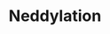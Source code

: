 ---
authors:
- ReactomeTeam
description: NEDD8 is a small ubiquitin-like molecule that is conjugated to substrate
  proteins through an E1 to E3 enzyme cascade similar to that for ubiquitin. The best
  characterized target of neddylation is the cullin scaffold subunit of cullin-RING
  E3 ubiquitin ligases (CRLs), which themselves target numerous cellular proteins
  for degradation by the proteasome (Hori et al, 1999; reviewed in Soucy et al, 2010;
  Lyedeard et al, 2013). The multisubunit CRL complexes are compositionally diverse,
  but each contains a scaffolding cullin protein (CUL1, 2, 3, 4A, 4B, 5, 7 or 9) and
  a RING box-containing E3 ligase subunit RBX, along with other adaptor and substrate-interacting
  subunits. RBX2 (also known as RNF7) interacts preferentially with CUL5, while RBX1
  is the primary E3 for most other cullin family members (reviewed in Mahon et al,
  2014). Neddylation of the cullin subunit increases the ubiquitination activity of
  the CRL complex (Podust et al, 2000; Read et al, 2000; Wu et al, 2000; Kawakami
  et al, 2001; Ohh et al, 2002; Yu et al, 2015). In addition to CRL complexes, a number
  of other less-well characterized NEDD8 targets have been identified. These include
  other E3 ubiquitin ligases such as SMURF1 and MDM2, receptor tyrosine kinases such
  as EGFR and TGF beta RII, and proteins that contribute to transcriptional regulation,
  among others (Xie et al, 2014; Watson et al, 2010; Oved et al, 2006; Zuo et al,
  2013; Xirodimas et al, 2004; Singh et al, 2007; Abida et al, 2007; Liu et al 2010;
  Watson et al, 2006; Loftus et al, 2012; Aoki et al, 2013; reviewed in Enchev et
  al, 2015). <br>Like ubiquitin, NEDD8 undergoes post-translational processing to
  generate the mature form. UCHL3- or SENP8-mediated proteolysis removes the C-terminal
  5 amino acids of NEDD8, generating a novel C-terminal glycine residue for conjugation
  to the cysteine residues in the E1, E2 enzymes or lysine residues in the substrate
  protein, usually the E3 NEDD8 ligase itself (Wada et al, 1998; reviewed in Enchev
  et al, 2015). Most substrates in vivo appear to be singly neddylated on one or more
  lysine residues, but NEDD8 chains have been formed on cullin substrates in vitro
  and on histone H4 in cultured human cells after DNA damage (Jones et al, 2008; Ohki
  et al, 2009; Xirodimas et al, 2008; Jeram et al, 2010; Ma et al, 2013; reviewed
  in Enchev et al, 2015). The significance of NEDD8 chains is still not clear. <br>NEDD8
  has a single heterodimeric E1 enzyme, consisting of NAE1 (also known as APPBP1)
  and UBA3, and two E2 enzymes, UBE2M and UBE2F, which are N-terminally acetylated
  (Walden et al, 2003; Bohnsack et al, 2003; Huang et al, 2004; Huang et al, 2005;
  Huang et al, 2009; Scott et al, 2011a; Monda et al, 2013; reviewed in Enchev et
  al, 2015). All NEDD8 E3 enzymes reported to date also function as E3 ubiquitin ligases,
  and most belong to the RING domain class. The best characterized NEDD8 E3 enzymes
  are the CRL complexes described above. RBX1-containing complexes interact preferentially
  with UBE2M, while UBE2F is the E2 for RBX2-containing complexes (Huang et al, 2009;
  Monda et al, 2013). <br>Neddylation is regulated in vivo by interaction with DCUN1D
  proteins (also called DCNLs). The 5 human DCUN1D proteins interact both with cullins
  and with the NEDD8 E2 proteins and thereby increase the kinetic efficiency of neddylation
  (Kurz et al, 2005; Kurz et al, 2008; Scott et al, 2010; Scott et al, 2011a; Scott
  et al, 2014; Monda et al, 2013). Glomulin (GLMN) is another regulator of CRL function
  that binds to the neddylated cullin and competitively inhibits interaction with
  the ubiquitin E2 enzyme (Arai et al, 2003; Tron et al, 2012; Duda et al, 2012; reviewed
  in Mahon et al, 2014).<br>The multisubunit COP9 signalosome is the only cullin deneddylase,
  while SENP8 (also known as DEN1) contributes to deneddylation of other non-cullin
  NEDD8 targets (Cope et al, 2002; Emberley et al, 2012; Chan et al, 2008; Wu et al,
  2003; reviewed in Wei et al, 2008; Enchev et al, 2015). In the deneddylated state,
  cullins bind to CAND1 (cullin associated NEDD8-dissociated protein1), which displaces
  the COP9 signalosome and promotes the exchange of the ubiquitin substrate-specific
  adaptor. This allows CRL complexes to be reconfigured to target other subtrates
  for ubiquitination (Liu et al, 2002; Schmidt et al, 2009; Pierce et al, 2013; reviewed
  in Mahon et al, 2014).<br><br>  View original pathway at [http://www.reactome.org/PathwayBrowser/#DIAGRAM=8951664
  Reactome].
last-edited: 2021-01-25
organisms:
- Homo sapiens
redirect_from:
- /index.php/Pathway:WP4121
- /instance/WP4121
schema-jsonld:
- '@context': https://schema.org/
  '@id': https://wikipathways.github.io/pathways/WP4121.html
  '@type': Dataset
  creator:
    '@type': Organization
    name: WikiPathways
  description: NEDD8 is a small ubiquitin-like molecule that is conjugated to substrate
    proteins through an E1 to E3 enzyme cascade similar to that for ubiquitin. The
    best characterized target of neddylation is the cullin scaffold subunit of cullin-RING
    E3 ubiquitin ligases (CRLs), which themselves target numerous cellular proteins
    for degradation by the proteasome (Hori et al, 1999; reviewed in Soucy et al,
    2010; Lyedeard et al, 2013). The multisubunit CRL complexes are compositionally
    diverse, but each contains a scaffolding cullin protein (CUL1, 2, 3, 4A, 4B, 5,
    7 or 9) and a RING box-containing E3 ligase subunit RBX, along with other adaptor
    and substrate-interacting subunits. RBX2 (also known as RNF7) interacts preferentially
    with CUL5, while RBX1 is the primary E3 for most other cullin family members (reviewed
    in Mahon et al, 2014). Neddylation of the cullin subunit increases the ubiquitination
    activity of the CRL complex (Podust et al, 2000; Read et al, 2000; Wu et al, 2000;
    Kawakami et al, 2001; Ohh et al, 2002; Yu et al, 2015). In addition to CRL complexes,
    a number of other less-well characterized NEDD8 targets have been identified.
    These include other E3 ubiquitin ligases such as SMURF1 and MDM2, receptor tyrosine
    kinases such as EGFR and TGF beta RII, and proteins that contribute to transcriptional
    regulation, among others (Xie et al, 2014; Watson et al, 2010; Oved et al, 2006;
    Zuo et al, 2013; Xirodimas et al, 2004; Singh et al, 2007; Abida et al, 2007;
    Liu et al 2010; Watson et al, 2006; Loftus et al, 2012; Aoki et al, 2013; reviewed
    in Enchev et al, 2015). <br>Like ubiquitin, NEDD8 undergoes post-translational
    processing to generate the mature form. UCHL3- or SENP8-mediated proteolysis removes
    the C-terminal 5 amino acids of NEDD8, generating a novel C-terminal glycine residue
    for conjugation to the cysteine residues in the E1, E2 enzymes or lysine residues
    in the substrate protein, usually the E3 NEDD8 ligase itself (Wada et al, 1998;
    reviewed in Enchev et al, 2015). Most substrates in vivo appear to be singly neddylated
    on one or more lysine residues, but NEDD8 chains have been formed on cullin substrates
    in vitro and on histone H4 in cultured human cells after DNA damage (Jones et
    al, 2008; Ohki et al, 2009; Xirodimas et al, 2008; Jeram et al, 2010; Ma et al,
    2013; reviewed in Enchev et al, 2015). The significance of NEDD8 chains is still
    not clear. <br>NEDD8 has a single heterodimeric E1 enzyme, consisting of NAE1
    (also known as APPBP1) and UBA3, and two E2 enzymes, UBE2M and UBE2F, which are
    N-terminally acetylated (Walden et al, 2003; Bohnsack et al, 2003; Huang et al,
    2004; Huang et al, 2005; Huang et al, 2009; Scott et al, 2011a; Monda et al, 2013;
    reviewed in Enchev et al, 2015). All NEDD8 E3 enzymes reported to date also function
    as E3 ubiquitin ligases, and most belong to the RING domain class. The best characterized
    NEDD8 E3 enzymes are the CRL complexes described above. RBX1-containing complexes
    interact preferentially with UBE2M, while UBE2F is the E2 for RBX2-containing
    complexes (Huang et al, 2009; Monda et al, 2013). <br>Neddylation is regulated
    in vivo by interaction with DCUN1D proteins (also called DCNLs). The 5 human DCUN1D
    proteins interact both with cullins and with the NEDD8 E2 proteins and thereby
    increase the kinetic efficiency of neddylation (Kurz et al, 2005; Kurz et al,
    2008; Scott et al, 2010; Scott et al, 2011a; Scott et al, 2014; Monda et al, 2013).
    Glomulin (GLMN) is another regulator of CRL function that binds to the neddylated
    cullin and competitively inhibits interaction with the ubiquitin E2 enzyme (Arai
    et al, 2003; Tron et al, 2012; Duda et al, 2012; reviewed in Mahon et al, 2014).<br>The
    multisubunit COP9 signalosome is the only cullin deneddylase, while SENP8 (also
    known as DEN1) contributes to deneddylation of other non-cullin NEDD8 targets
    (Cope et al, 2002; Emberley et al, 2012; Chan et al, 2008; Wu et al, 2003; reviewed
    in Wei et al, 2008; Enchev et al, 2015). In the deneddylated state, cullins bind
    to CAND1 (cullin associated NEDD8-dissociated protein1), which displaces the COP9
    signalosome and promotes the exchange of the ubiquitin substrate-specific adaptor.
    This allows CRL complexes to be reconfigured to target other subtrates for ubiquitination
    (Liu et al, 2002; Schmidt et al, 2009; Pierce et al, 2013; reviewed in Mahon et
    al, 2014).<br><br>  View original pathway at [http://www.reactome.org/PathwayBrowser/#DIAGRAM=8951664
    Reactome].
  keywords:
  - 'PUM2 '
  - 'DCAF4 '
  - 'FBXL16 '
  - 'COPS2 '
  - 'PSMD11 '
  - ub-BIRC5
  - 'PSMB3 '
  - 'PSMD2 '
  - 'PSMD8 '
  - 'KLHL21 '
  - 'KLHL11 '
  - 'K712-CUL3-G76-NEDD8 '
  - DCUN1D1,2,4,5
  - 'FBXO41 '
  - 'ZBTB16 '
  - 'PSMC4 '
  - 'COMMD10 '
  - 'PSMA7 '
  - 'OBSL1 '
  - UBA3:NAE1
  - PPi
  - 'UBC(457-532) '
  - 'COPS8 '
  - CRL4 E3 ubiquitin
  - 'PSME4 '
  - 'DCAF13 '
  - 'FBXL13 '
  - 'FBXW12 '
  - 'SHFM1 '
  - 'SPSB3 '
  - 'FBXO11 '
  - 'UBC(381-456) '
  - 'COPS7A '
  - AcM-UBE2F
  - 'LRR1 '
  - 'FBXL4 '
  - 'DCAF8 '
  - 'UBD '
  - CRL5
  - Ub
  - complex:MyrG-DCUN1D3
  - 'NEURL2 '
  - 'C237-UBA3-G76-NEDD8 '
  - 'ASB12 '
  - 'UBE2D3 '
  - 'PSMB7 '
  - AcM-UBE2M
  - 'FBXL5 '
  - 'SKP1 '
  - 'PSMD4 '
  - 'PSMC5 '
  - 'AcM-UBE2F '
  - 'UBB(1-76) '
  - NEDD8-CUL9:RBX1:CUL7:CCDC8:OBSL1
  - 'CUL4B '
  - '2xHP-HIF1A '
  - 'FBXO9 '
  - CUL9:RBX1
  - ligase:CAND1
  - NEDD8-CRL5
  - 'PSME3 '
  - UBE2D1,2,3:Ubiquitin
  - 'DCUN1D5 '
  - COMMDs:CCDC22
  - 'C111-AcM-UBE2M-G76-NEDD8 '
  - 'G76-NEDD8-C237-UBA3 '
  - 'CUL3 '
  - 'FBXW7 '
  - 'COMMD5 '
  - 'ANKRD9 '
  - 'ASB7 '
  - CRL4
  - 'FBXO17 '
  - 'PSMC2 '
  - 'K720-CUL1-G76-NEDD8 '
  - 'KLHL3 '
  - complex:COMMDs:CCDC22:DCUN1Ds
  - 'PSMD10 '
  - 'PSMB6 '
  - 'FBXO31 '
  - COP9
  - 'PSMD7 '
  - 'ASB1 '
  - 'WSB2 '
  - 'KCTD6 '
  - NEDD8-AcM-UBE2M
  - 'ASB6 '
  - proteasome
  - 'CUL5 '
  - 'RBX1 '
  - 'G76-NEDD8-K720-CUL1 '
  - 'PSMB5 '
  - 'G76-NEDD8-K712-CUL3 '
  - hydroxyPro-HIF-alpha
  - 'AcM-UBE2M '
  - 'HP-HIF3A '
  - 'PSMB11 '
  - 'UCHL3 '
  - 'FBXO6 '
  - 'PSMA6 '
  - 'FBXO21 '
  - ubiquitin
  - ligase:COMMDs:CCDC22
  - 'FBXL15 '
  - 'UBA3 '
  - 'COPS5 '
  - 'DCUN1D3 mRNA '
  - 'PSMD5 '
  - NEDD8-CRL4
  - 'KBTBD8 '
  - 'KLHL42 '
  - 'KCTD7 '
  - 'PSMB9 '
  - 'CUL2 '
  - 'FBXW10 '
  - 'UBC(609-684) '
  - 'COMMD7 '
  - 'ASB4 '
  - 'CCDC22 '
  - 'RBBP5 '
  - E3
  - 'PSME2 '
  - 'DDB2 '
  - 'K1881-CUL9-G76-NEDD8 '
  - ligase:COMMDs:CCDC22:DCUN1Ds
  - RBX1:CUL4:DDB1:DCAFs
  - 'SPSB2 '
  - ligase:COMMDs:CCDC22:DCUND1,2,4,5
  - 'ASB11 '
  - UCHL3,SENP8
  - 'FBXO7 '
  - 'PSMB4 '
  - NEDD8(77-88)
  - 'RFWD2 '
  - 'PSMC6 '
  - 'COPS3 '
  - 'PSMC3 '
  - 'KLHL2 '
  - 'K689-CUL2-G76-NEDD8 '
  - 'DCAF10 '
  - NEDD8-UBA3:NAE1:NEDD8
  - CRL1
  - 'DCAF6 '
  - 'SPSB4 '
  - 'PSMD12 '
  - 'KBTBD7 '
  - 'FEM1A '
  - 'COMMD4 '
  - 'DCAF17 '
  - 'NEDD8 '
  - 'COMMD6 '
  - 'FBXO30 '
  - H2O
  - 'KLHL9 '
  - 'COMMD8 '
  - RBX1:NEDD8-CUL2:EloB,C:VHL:COMMDs:CCDC22:DCUN1D1,2,4,5:UBXN7
  - 'KLHL25 '
  - 'SOCS3 '
  - 'GAN '
  - AcM-UBE2F:NEDD8-UBA3:NAE1:NEDD8
  - 'KEAP1 '
  - 'FBXO15 '
  - 'CUL7 '
  - 'DCAF5 '
  - '2xHP-EPAS1 '
  - 'COMMD2 '
  - 'NEDD8(1-88) '
  - 'KLHL20 '
  - 'SOCS6 '
  - 'ASB9 '
  - DCUN1D3 mRNA
  - 'UBC(229-304) '
  - 'ASB2 '
  - 'ERCC8 '
  - 'FEM1C '
  - 'COMMD9 '
  - 'COPS4 '
  - 'FBXW8 '
  - 'G76-NEDD8-K689-CUL2 '
  - RBX1:NEDD8-CUL2:EloB,C:VHL:COMMDs:CCDC22:DCUN1D1,2,4,5
  - 'DDB1 '
  - 'FBXL14 '
  - 'ASB15 '
  - 'ASB18 '
  - 'FBXO32 '
  - UCHL3,SENP8:NEDD8(1-88)
  - 'FBXL7 '
  - 'ASB17 '
  - 'DDA1 '
  - 'UBC(1-76) '
  - 'G76-NEDD8-C116-AcM-UBE2F '
  - 'RBBP7 '
  - 'CCDC8 '
  - 'WSB1 '
  - 'C116-AcM-UBE2F-G76-NEDD8 '
  - 'PSMD14 '
  - AMP
  - 'UBE2D2 '
  - 'FBXO40 '
  - ligase
  - 'TULP4 '
  - 'PSMA1 '
  - 'GPS1 '
  - 'K724-CUL5-G76-NEDD8 '
  - 'KLHL41 '
  - CRL
  - 'DCUN1D1 '
  - ligases
  - UBXN7
  - 'CUL9 '
  - 'RNF7 (RBX2) '
  - NEDD8-AcM-UBE2M:CRL4
  - 'CUL1 '
  - 'UBC(305-380) '
  - 'PSMA4 '
  - 'PSMA3 '
  - 'FBXO44 '
  - 'K859-CUL4B-G76-NEDD8 '
  - 'SKP2 '
  - 'DCAF16 '
  - 'CUL4A '
  - 'KBTBD13 '
  - 'WDTC1 '
  - 'FBXL18 '
  - 'MyrG-DCUN1D3 '
  - 'NUB1-1 '
  - 'SENP8 '
  - 'FBXW11 '
  - 'ASB13 '
  - 'PSMB10 '
  - 'UBB(77-152) '
  - 'PSMD6 '
  - 'PSMB8 '
  - 'DCUN1D2 '
  - 'FBXO4 '
  - 'COMMD3 '
  - 'LMO7 '
  - 'CAND1 '
  - NEDD8-CRL1
  - 'ASB10 '
  - 'ASB14 '
  - 'ASB5 '
  - 'PSMF1 '
  - 26S proteasome
  - 'PSMA8 '
  - 'SOCS2 '
  - BIRC5
  - 'BTBD1 '
  - NEDD8-AcM-UBE2F
  - 'DCUN1D3 '
  - 'COMMD1 '
  - NUB1
  - 'UBC(533-608) '
  - 'FBXW5 '
  - NEDD8-CUL9:RBX1
  - 'SPSB1 '
  - 'UBC(77-152) '
  - 'FBXO27 '
  - 'LRRC41 '
  - NEDD8-AcM-UBE2M:CRL1
  - 'FBXL3 '
  - NEDD8
  - 'UBA52(1-76) '
  - 'FBXW9 '
  - 'PSMD13 '
  - 'PSMB2 '
  - RBX1:NEDD8-CUL2:EloB,C:VHL:COMMDs:CCDC22:DCUN1D1,2,4,5:hydroxyPro-HIF-alpha
  - CRL E3 ubiquitin
  - 'ELOC '
  - 'DCAF7 '
  - 'ELOB '
  - MyrG-DCUN1D3
  - NEDD8,UBD:NUB1:26S
  - 'PSMA5 '
  - ligase:COMMDs:CCDC22:DCUN1D1,2,4,5
  - 'KLHL22 '
  - NEDD8-AcM-UBE2F:CRL5
  - 'UBE2D1 '
  - 'UBB(153-228) '
  - 'UBXN7 '
  - 'FBXL20 '
  - 'ASB3 '
  - 'WDR5 '
  - 'FBXL21 '
  - 'G76-NEDD8-K859-CUL4B '
  - 'FBXL19 '
  - 'RPS27A(1-76) '
  - CUL7:CCDC8:OBSL1
  - 'CCNF '
  - 'BTRC '
  - 'FBXL8 '
  - 'KLHL13 '
  - 'PSMD1 '
  - 'FBXW4 '
  - 'G76-NEDD8-K1881-CUL9 '
  - 'COPS7B '
  - PUM2:DCUN1D3 mRNA
  - 'FBXO2 '
  - 'NAE1 '
  - 'PSMD9 '
  - 'FEM1B '
  - 'K705-CUL4A-G76-NEDD8 '
  - 'NUB1-2 '
  - ATP
  - 'G76-NEDD8-K724-CUL5 '
  - 'PSMC1 '
  - 'FBXO22 '
  - 'FBXO10 '
  - 'FBXL22 '
  - 'PSME1 '
  - ub-hydroxyPro-HIF-alpha:VHL:EloB:EloC:NEDD8-CUL2:RBX1:COMMDs:CCDC22:DCUN1D1,2,4,5
  - NEDD8,UBD
  - 'COPS6 '
  - 'DCAF11 '
  - 'G76-NEDD8-K705-CUL4A '
  - COP9 signalosome
  - CAND1
  - NEDD8-UBA3:NAE1
  - 'DCUN1D4 '
  - 'KBTBD6 '
  - 'VHL '
  - NEDD8-AcM-UBE2M:CUL9:RBX1
  - ligases:COMMDs:CCDC22:DCUN1Ds
  - 'G76-NEDD8-C111-AcM-UBE2M '
  - UBE2D1,2,3
  - 'ASB16 '
  - 'DTL '
  - 'FBXL12 '
  - 'UBC(153-228) '
  - 'FBXW2 '
  - 'BTBD6 '
  - 'PSMB1 '
  - DCUN1Ds
  - UCHL3,SENP8:NEDD8
  - 'PSMD3 '
  - 'KLHL5 '
  - 'SOCS5 '
  - 'CISH '
  - 'PSMA2 '
  - 'ASB8 '
  - AcM-UBE2M:NEDD8-UBA3:NAE1:NEDD8
  license: CC0
  name: Neddylation
seo: CreativeWork
title: Neddylation
wpid: WP4121
---